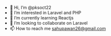 - 👋 Hi, I’m @pksoct22
- 👀 I’m interested in Laravel and PHP
- 🌱 I’m currently learning Reactjs
- 💞️ I’m looking to collaborate on Laravel
- 📫 How to reach me sahupawan26@gmail.com

<!---
pksoct22/pksoct22 is a ✨ special ✨ repository because its `README.md` (this file) appears on your GitHub profile.
You can click the Preview link to take a look at your changes.
--->
